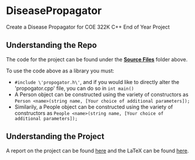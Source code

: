 # DiseasePropagator
Create a Disease Propagator for COE 322K C++ End of Year Project

## Understanding the Repo
The code for the project can be found under the [**Source Files**](https://github.com/Kartik-Nagpal/DiseasePropagator/tree/master/Source%20Files) folder above.

To use the code above as a library you must:
* `#include \'propogator.h\'`, and if you would like to directly alter the 'propogator.cpp' file, you can do so in `int main()`
* A Person object can be constructed using the variety of constructors as `Person <name>(string name, [Your choice of additional parameters]);`
* Similarily, a People object can be constructed using the variety of constructors as `People <name>(string name, [Your choice of additional parameters]);`

## Understanding the Project
A report on the project can be found [here]() and the LaTeX can be found [here](https://www.overleaf.com/read/pvbxwhrjtqjr).